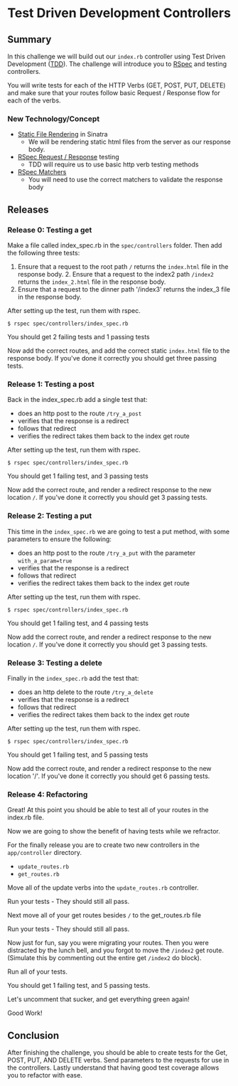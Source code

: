 # Test Driven Development Controllers

## Summary

In this challenge we will build out our `index.rb` controller using Test Driven
Development ([TDD][]). The challenge will introduce you to [RSpec][] and testing
controllers.

You will write tests for each of the HTTP Verbs (GET, POST, PUT, DELETE) and
make sure that your routes follow basic Request / Response flow for each of the
verbs.

### New Technology/Concept

- [Static File Rendering][] in Sinatra
	- We will be rendering static html files from the server as our response body.
- [RSpec Request / Response](http://www.sinatrarb.com/testing.html) testing
	- TDD will require us to use basic http verb testing methods
- [RSpec Matchers](http://www.relishapp.com/rspec/rspec-expectations/docs/built-in-matchers)
	- You will need to use the correct matchers to validate the response body

## Releases

### Release 0: Testing a get

Make a file called index_spec.rb in the `spec/controllers` folder. Then add
the following three tests:

1. Ensure that a request to the root path `/` returns the `index.html` file in
   the response body.  2. Ensure that a request to the index2 path `/index2`
   returns the `index_2.html` file in the response body.
3. Ensure that a request to the dinner path '/index3' returns the index_3 file
   in the response body.

After setting up the test, run them with rspec.

`$ rspec spec/controllers/index_spec.rb`

You should get 2 failing tests and 1 passing tests

Now add the correct routes, and add the correct static `index.html` file to the
response body. If you've done it correctly you should get three passing tests.


### Release 1: Testing a post

Back in the index_spec.rb add a single test that:

- does an http post to the route `/try_a_post`
- verifies that the response is a redirect
- follows that redirect
- verifies the redirect takes them back to the index get route

After setting up the test, run them with rspec.

```
$ rspec spec/controllers/index_spec.rb
```

You should get 1 failing test, and 3 passing tests

Now add the correct route, and render a redirect response to the new location
`/`. If you've done it correctly you should get 3 passing tests.

### Release 2: Testing a put

This time in the `index_spec.rb` we are going to test a put method, with some
parameters to ensure the following:

- does an http post to the route `/try_a_put` with the parameter `with_a_param=true`
- verifies that the response is a redirect
- follows that redirect
- verifies the redirect takes them back to the index get route

After setting up the test, run them with rspec.

```
$ rspec spec/controllers/index_spec.rb
```

You should get 1 failing test, and 4 passing tests

Now add the correct route, and render a redirect response to the new location
`/`. If you've done it correctly you should get 3 passing tests.


### Release 3: Testing a delete

Finally in the `index_spec.rb` add the test that:

- does an http delete to the route `/try_a_delete`
- verifies that the response is a redirect
- follows that redirect
- verifies the redirect takes them back to the index get route

After setting up the test, run them with rspec.

```
$ rspec spec/controllers/index_spec.rb
```
You should get 1 failing test, and 5 passing tests

Now add the correct route, and render a redirect response to the new location '/'. If you've done it correctly you should get 6 passing tests.

### Release 4: Refactoring

Great! At this point you should be able to test all of your routes in the
index.rb file.

Now we are going to show the benefit of having tests while we refractor.

For the finally release you are to create two new controllers in the
`app/controller` directory.

- `update_routes.rb`
- `get_routes.rb`

Move all of the update verbs into the `update_routes.rb` controller.

Run your tests - They should still all pass.

Next move all of your get routes besides `/` to the get_routes.rb file

Run your tests - They should still all pass.

Now just for fun, say you were migrating your routes. Then you were distracted
by the lunch bell, and you forgot to move the `/index2` get route. (Simulate
this by commenting out the entire get `/index2` do block).

Run all of your tests.

You should get 1 failing test, and 5 passing tests.

Let's uncomment that sucker, and get everything green again!

Good Work!

## Conclusion

After finishing the challenge, you should be able to create tests for the Get,
POST, PUT, AND DELETE verbs. Send parameters to the requests for use in the
controllers. Lastly understand that having good test coverage allows you to
refactor with ease.

[TDD]: http://en.wikipedia.org/wiki/Test-driven_development
[RSpec]: http://rspec.info/
[Static File Rendering]: http://stackoverflow.com/questions/2437390/serving-static-files-with-sinatra
